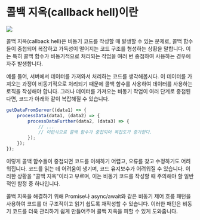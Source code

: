 # 콜백 지옥(callback hell)이란

![](https://velog.velcdn.com/images/adultlee/post/b1f4ee1b-ab49-4134-aeb0-aec528d2bb82/image.png)

콜백 지옥(callback hell)은 비동기 코드를 작성할 때 발생할 수 있는 문제로, 콜백 함수들이 중첩되어 복잡하고 가독성이 떨어지는 코드 구조를 형성하는 상황을 말합니다. 이는 특히 콜백 함수가 비동기적으로 처리되는 작업을 여러 번 중첩하여 사용하는 경우에 자주 발생합니다.

예를 들어, 서버에서 데이터를 가져와서 처리하는 코드를 생각해봅시다. 이 데이터를 가져오는 과정이 비동기적으로 처리되기 때문에 콜백 함수를 사용하여 데이터를 사용하는 로직을 작성해야 합니다. 그러나 데이터를 가져오는 비동기 작업이 여러 단계로 중첩된다면, 코드가 아래와 같이 복잡해질 수 있습니다.

```js
getDataFromServer((data1) => {
	processData(data1, (data2) => {
		processDataFurther(data2, (data3) => {
			// ...
			// 이런식으로 콜백 함수가 중첩되어 복잡도가 증가한다.
		});
	});
});
```

이렇게 콜백 함수들이 중첩되면 코드를 이해하기 어렵고, 오류를 찾고 수정하기도 어려워집니다. 코드를 읽는 데 어려움이 생기며, 코드 유지보수가 어려워질 수 있습니다. 이러한 상황을 "콜백 지옥"이라고 부르며, 이는 비동기 코드를 작성할 때 주의해야 할 일반적인 함정 중 하나입니다.

콜백 지옥을 해결하기 위해 Promise나 async/await와 같은 비동기 제어 흐름 패턴을 사용하여 코드를 더 구조적이고 읽기 쉽도록 재작성할 수 있습니다. 이러한 패턴은 비동기 코드를 더욱 관리하기 쉽게 만들어주며 콜백 지옥을 피할 수 있게 도와줍니다.
